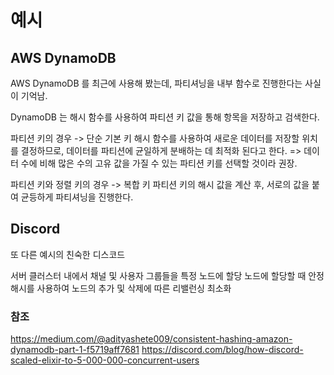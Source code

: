 # 예시

## AWS DynamoDB
AWS DynamoDB 를 최근에 사용해 봤는데, 파티셔닝을 내부 함수로 진행한다는 사실이 기억남.

DynamoDB 는 해시 함수를 사용하여 파티션 키 값을 통해 항목을 저장하고 검색한다.

파티션 키의 경우 -> 단순 기본 키
해시 함수를 사용하여 새로운 데이터를 저장할 위치를 결정하므로, 데이터를 파티션에 균일하게 분배하는 데 최적화 된다고 한다.
=> 데이터 수에 비해 많은 수의 고유 값을 가질 수 있는 파티션 키를 선택할 것이라 권장.

파티션 키와 정렬 키의 경우 -> 복합 키
파티션 키의 해시 값을 계산 후, 서로의 값을 붙여 균등하게 파티셔닝을 진행한다.

## Discord
또 다른 예시의 친숙한 디스코드

서버 클러스터 내에서 채널 및 사용자 그룹들을 특정 노드에 할당
노드에 할당할 때 안정 해시를 사용하여 노드의 추가 및 삭제에 따른 리밸런싱 최소화


### 참조
https://medium.com/@adityashete009/consistent-hashing-amazon-dynamodb-part-1-f5719aff7681
https://discord.com/blog/how-discord-scaled-elixir-to-5-000-000-concurrent-users

